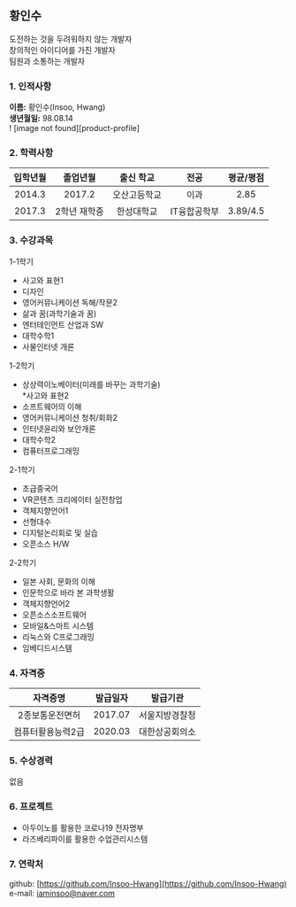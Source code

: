 ## 황인수  
도전하는 것을 두려워하지 않는 개발자  
창의적인 아이디어를 가진 개발자  
팀원과 소통하는 개발자  
### 1. 인적사항  
**이름:** 황인수(Insoo, Hwang)  
**생년월일:** 98.08.14  
! [image not found][product-profile]  

### 2. 학력사항
|입학년월|졸업년월|출신 학교|전공|평균/평점|
|  :--:  |  :--:  |  :--:  |  :--:  |  :--:  |
|2014.3|2017.2|오산고등학교|이과|2.85|
|2017.3|2학년 재학중|한성대학교|IT융합공학부|3.89/4.5|

### 3. 수강과목
1-1학기  
* 사고와 표현1  
* 디자인  
* 영어커뮤니케이션 독해/작문2  
* 삶과 꿈(과학기술과 꿈)  
* 엔터테인먼트 산업과 SW  
* 대학수학1  
* 사물인터넷 개론  

1-2학기  
* 상상력이노베이터(미래를 바꾸는 과학기술)  
 *사고와 표현2  
* 소프트웨어의 이해  
* 영어커뮤니케이션 청취/회화2  
* 인터넷윤리와 보안개론  
* 대학수학2  
* 컴퓨터프로그래밍  

2-1학기  
* 초급중국어  
* VR콘텐츠 크리에이터 실전창업  
* 객체지향언어1  
* 선형대수  
* 디지털논리회로 및 실습  
* 오픈소스 H/W  

2-2학기  
* 일본 사회, 문화의 이해  
* 인문학으로 바라 본 과학생활  
* 객체지향언어2  
* 오픈소스소프트웨어  
* 모바일&스마트 시스템  
* 리눅스와 C프로그래밍  
* 임베디드시스템  

### 4. 자격증
|자격증명|발급일자|발급기관|
|  :--:  |  :--:  |  :--:  |
|2종보통운전면허|2017.07|서울지방경찰청|
|컴퓨터활용능력2급|2020.03|대한상공회의소|

### 5. 수상경력
없음

### 6. 프로젝트
* 아두이노를 활용한 코로나19 전자명부  
* 라즈베리파이를 활용한 수업관리시스템  

### 7. 연락처
github: [https://github.com/Insoo-Hwang](https://github.com/Insoo-Hwang)  
e-mail: [iaminsoo@naver.com](iaminsoo@naver.com)
